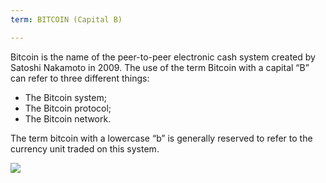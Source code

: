 ```yaml
---
term: BITCOIN (Capital B)

---
```

Bitcoin is the name of the peer-to-peer electronic cash system created by Satoshi Nakamoto in 2009. The use of the term Bitcoin with a capital “B” can refer to three different things:


- The Bitcoin system;
- The Bitcoin protocol;
- The Bitcoin network.

The term bitcoin with a lowercase “b” is generally reserved to refer to the currency unit traded on this system.

![](../../dictionnaire/assets/41.webp)